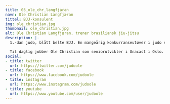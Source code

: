 ```yaml
---
title: 03_ole_chr_langfjaran
navn: Ole Christian Langfjæran
tittel: BJJ-konsulent
img: ole_christian.jpg
thumbnail: ole_christian.jpg
alt: Ole Christian Langfjæran, trener brasiliansk jiu-jitsu
description: |-
  1.-dan judo, blått belte BJJ. En mangeårig konkurranseutøver i judo som i Oslo byttet beite og begynte med brasiliansk jiu-jitsu.

  Til daglig jobber Ole Christian som seniorutvikler i Unacast i Oslo.
social:
- title: twitter
  url: https://twitter.com/judoole
- title: facebook
  url: https://www.facebook.com/judoole
- title: instagram
  url: https://www.instagram.com/judoole
- title: youtube
  url: https://www.youtube.com/user/judoole
---
```

